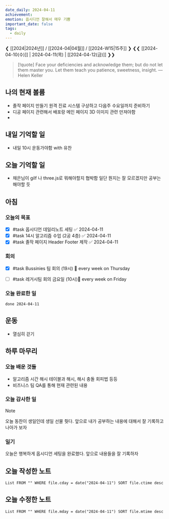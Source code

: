 ```yaml
---
date_daily: 2024-04-11
achievement: 
emotion: 옵시디언 잘해서 매우 기쁨
important_date: false
tags:
  - daily
---
```

❮ [[2024|2024년]] / [[2024-04|04월]] / [[2024-W15|15주]] ❯
❮❮ [[2024-04-10(수)]] | 2024-04-11(목) | [[2024-04-12(금)]] ❯❯

> [!quote] Face your deficiencies and acknowledge them; but do not let them master you. Let them teach you patience, sweetness, insight.
> — Helen Keller

## 나의 현재 볼륨
* 졸작 페이지 만들기 원격 진료 시스템 구상하고 다음주 수요일까지 준비하기
* 디공 페이지 관련해서 배포랑 메인 페이지 3D 이미지 관련 만져야함
* 

## 내일 기억할 일
- 내일 10시 운동가야함 with 유찬
## 오늘 기억할 일
  * 채은님이 gilf 나 three.js로 뭐해야할지 협박함 일단 뭔지는 잘 모르겠지만 공부는 해야할 듯
  


## 아침
### 오늘의 목표

- [x] #task 옵시디언 데일리노트 세팅 ✅ 2024-04-11
- [x] #task 14시 알고리즘 수업 (2공 4층) ✅ 2024-04-11
- [x] #task 졸작 페이지 Header Footer 제작 ✅ 2024-04-11
### 회의
- [x] #task Bussinies 팀 회의 (19시) 🔁 every week on Thursday 
- [ ] #task 레거시팀 회의 금요일 (10시)🔁 every week on Friday 


### 오늘 완료한 일
```tasks
done 2024-04-11
```

## 운동
-  열심히 걷기

## 하루 마무리
### 오늘 배운 것들
- 알고리즘 시간 해시 테이블과 해시, 해시 충돌 회피법 등등
- 비즈니스 팀 QA를 통해 현재 관련된 내용
### 오늘 감사한 일
>[!note]
> 오늘 동찬이 생일인데 생일 선물 줫다.
> 앞으로 내가 공부하는 내용에 대해서 잘 기록하고 나아가 보자
### 일기
오늘은 행복하게 옵시디언 세팅을 완료했다. 앞으로 내용들을 잘 기록하자

## 오늘 작성한 노트
```dataview
List FROM "" WHERE file.cday = date("2024-04-11") SORT file.ctime desc

```

## 오늘 수정한 노트
```dataview
List FROM "" WHERE file.mday = date("2024-04-11") SORT file.mtime desc


```